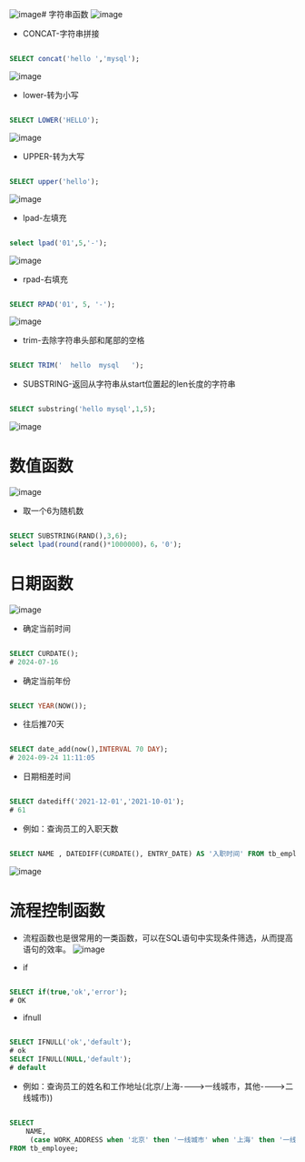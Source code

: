 ![image](https://github.com/user-attachments/assets/21bd41c7-fea6-425e-b7bb-1f00995f80c0)# 字符串函数
![image](https://github.com/user-attachments/assets/232d895e-7980-4e3f-9c0a-7075c30eb7a2)

* CONCAT-字符串拼接
```sql

SELECT concat('hello ','mysql');
```
![image](https://github.com/user-attachments/assets/36afc0a0-10fe-4102-a152-3e6e103584a9)

* lower-转为小写
```sql

SELECT LOWER('HELLO');
```
![image](https://github.com/user-attachments/assets/5e5f0624-a2cf-4845-8082-5682e4b31a3e)

* UPPER-转为大写
```sql

SELECT upper('hello');
```
![image](https://github.com/user-attachments/assets/838dcc60-07cb-4827-9af1-50401343bb06)

* lpad-左填充
```sql

select lpad('01',5,'-');
```
![image](https://github.com/user-attachments/assets/0d1c4959-2789-411b-9857-a2f504317448)

* rpad-右填充
```sql

SELECT RPAD('01', 5, '-');
```
![image](https://github.com/user-attachments/assets/25d6f953-0267-448a-93cd-07b7936c473c)

* trim-去除字符串头部和尾部的空格
```sql

SELECT TRIM('  hello  mysql   ');
```

* SUBSTRING-返回从字符串从start位置起的len长度的字符串
```sql

SELECT substring('hello mysql',1,5);
```
![image](https://github.com/user-attachments/assets/e46c7319-76ae-480f-9a45-d3e25dc3701e)

# 数值函数
![image](https://github.com/user-attachments/assets/86a60c1e-38a0-4e95-b89b-aa5bdb14bc44)

* 取一个6为随机数
```sql

SELECT SUBSTRING(RAND(),3,6);
select lpad(round(rand()*1000000)，6，'0');
```

# 日期函数
![image](https://github.com/user-attachments/assets/b6e13cd4-ede7-49e6-b9dc-0e907612201a)

* 确定当前时间
```sql

SELECT CURDATE();
# 2024-07-16

```
* 确定当前年份
```sql

SELECT YEAR(NOW());
```

* 往后推70天
```sql

SELECT date_add(now(),INTERVAL 70 DAY);
# 2024-09-24 11:11:05
```

* 日期相差时间
```sql

SELECT datediff('2021-12-01','2021-10-01');
# 61
```

* 例如：查询员工的入职天数
```sql

SELECT NAME , DATEDIFF(CURDATE(), ENTRY_DATE) AS '入职时间' FROM tb_employee ORDER BY 入职时间 desc;
```
![image](https://github.com/user-attachments/assets/3c77ef82-62c2-4294-bccc-f58b0dcae7ea)


# 流程控制函数
* 流程函数也是很常用的一类函数，可以在SQL语句中实现条件筛选，从而提高语句的效率。
![image](https://github.com/user-attachments/assets/08df7e2e-b4ca-4e8d-908f-63411eea119f)

* if
```sql

SELECT if(true,'ok','error');
# OK
```

* ifnull
```sql

SELECT IFNULL('ok','default');
# ok
SELECT IFNULL(NULL,'default');
# default
```

* 例如：查询员工的姓名和工作地址(北京/上海---->一线城市，其他---->二线城市))
```sql

SELECT
	NAME,
	 (case WORK_ADDRESS when '北京' then '一线城市' when '上海' then '一线城市' else '二线城市' end) as '工作地址'
FROM tb_employee;
```

